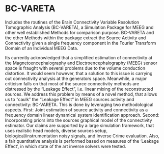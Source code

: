 # BC-VARETA
Includes the routines of the Brain Connectivity Variable Resolution Tomographic Analysis (BC-VARETA), a Simulation Package for MEEG  and other well established Methods for comparison purpose. BC-VARETA and the other Methods within the package extract the Source Activity and Connectivity given a single frequency component in the Fourier Transform Domain of an Individual MEEG Data.

Its currently acknowledged that a simplified estimation of connectivity at the Magnetoencephalography and Electroencephalography (MEEG) sensor space is fraught with several problems due to the volume conduction distortion. It would seem however, that a solution to this issue is carrying out connectivity analysis at the generators space. Meanwhile, a major criticism falls on that most of the source connectivity methods are distressed by the “Leakage Effect”, i.e. linear mixing of the reconstructed sources. We address this problem by means of a novel method, that allows us to “caulk” the “Leakage Effect” in MEEG sources activity and connectivity: BC-VARETA. This is done by leveraging two methodological aspects. First: Joint estimation of source activity and connectivity as a frequency domain linear dynamical system identification approach. Second: Incorporating priors into the sources graphical model of the connectivity estimator. Our claims are supported by a large simulation framework, that uses realistic head models, diverse sources setup, biological/instrumentation noisy signals, and Inverse Crime evaluation. Also, a fair quantitative analysis is performed based on measures of the ‘Leakage Effect’, in which state of the art inverse solvers were tested.
